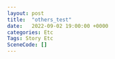 ```yaml
---
layout: post
title:  "others_test"
date:   2022-09-02 19:00:00 +0000
categories: Etc
Tags: Story Etc
SceneCode: []
---
```

